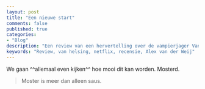 ```yaml
---
layout: post
title: "Een nieuwe start"
comments: false
published: true
categories: 
- "Blog"
description: "Een review van een hervertelling over de vampierjager Van Hesling"
keywords: "Review, van helsing, netflix, recensie, Alex van der Weij"
---
```


We gaan ^^allemaal even kijken^^ hoe mooi dit kan worden. Mosterd. 

> Moster is meer dan alleen saus. 
